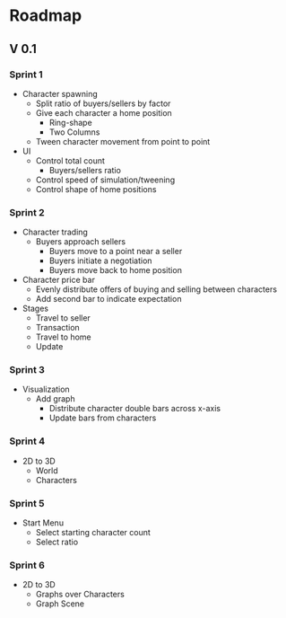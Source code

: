 # Roadmap
## V 0.1
### Sprint 1
* Character spawning
    * Split ratio of buyers/sellers by factor
    * Give each character a home position
        * Ring-shape
        * Two Columns
    * Tween character movement from point to point
* UI
    * Control total count 
      * Buyers/sellers ratio
    * Control speed of simulation/tweening
    * Control shape of home positions

### Sprint 2
* Character trading
    * Buyers approach sellers
        * Buyers move to a point near a seller
        * Buyers initiate a negotiation
        * Buyers move back to home position
* Character price bar
    * Evenly distribute offers of buying and selling between characters
    * Add second bar to indicate expectation
* Stages
    * Travel to seller
    * Transaction
    * Travel to home
    * Update


### Sprint 3
* Visualization
    * Add graph
        * Distribute character double bars across x-axis
        * Update bars from characters

### Sprint 4
* 2D to 3D
    * World
    * Characters
    
### Sprint 5
* Start Menu
    * Select starting character count
    * Select ratio
    
### Sprint 6
* 2D to 3D
    * Graphs over Characters
    * Graph Scene